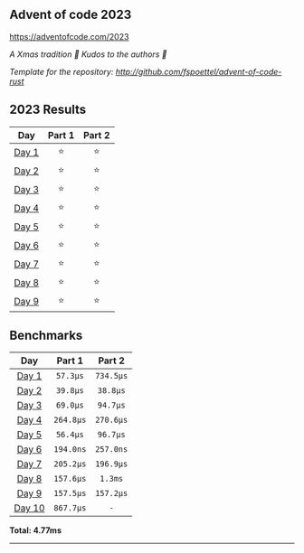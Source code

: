 ## Advent of code 2023

https://adventofcode.com/2023

_A Xmas tradition 🎅 Kudos to the authors 🎉_


_Template for the repository: http://github.com/fspoettel/advent-of-code-rust_


<!--- advent_readme_stars table --->
## 2023 Results

| Day | Part 1 | Part 2 |
| :---: | :---: | :---: |
| [Day 1](https://adventofcode.com/2023/day/1) | ⭐ | ⭐ |
| [Day 2](https://adventofcode.com/2023/day/2) | ⭐ | ⭐ |
| [Day 3](https://adventofcode.com/2023/day/3) | ⭐ | ⭐ |
| [Day 4](https://adventofcode.com/2023/day/4) | ⭐ | ⭐ |
| [Day 5](https://adventofcode.com/2023/day/5) | ⭐ | ⭐ |
| [Day 6](https://adventofcode.com/2023/day/6) | ⭐ | ⭐ |
| [Day 7](https://adventofcode.com/2023/day/7) | ⭐ | ⭐ |
| [Day 8](https://adventofcode.com/2023/day/8) | ⭐ | ⭐ |
| [Day 9](https://adventofcode.com/2023/day/9) | ⭐ | ⭐ |
<!--- advent_readme_stars table --->

<!--- benchmarking table --->
## Benchmarks

| Day | Part 1 | Part 2 |
| :---: | :---: | :---:  |
| [Day 1](./src/bin/01.rs) | `57.3µs` | `734.5µs` |
| [Day 2](./src/bin/02.rs) | `39.8µs` | `38.8µs` |
| [Day 3](./src/bin/03.rs) | `69.0µs` | `94.7µs` |
| [Day 4](./src/bin/04.rs) | `264.8µs` | `270.6µs` |
| [Day 5](./src/bin/05.rs) | `56.4µs` | `96.7µs` |
| [Day 6](./src/bin/06.rs) | `194.0ns` | `257.0ns` |
| [Day 7](./src/bin/07.rs) | `205.2µs` | `196.9µs` |
| [Day 8](./src/bin/08.rs) | `157.6µs` | `1.3ms` |
| [Day 9](./src/bin/09.rs) | `157.5µs` | `157.2µs` |
| [Day 10](./src/bin/10.rs) | `867.7µs` | `-` |

**Total: 4.77ms**
<!--- benchmarking table --->

---
